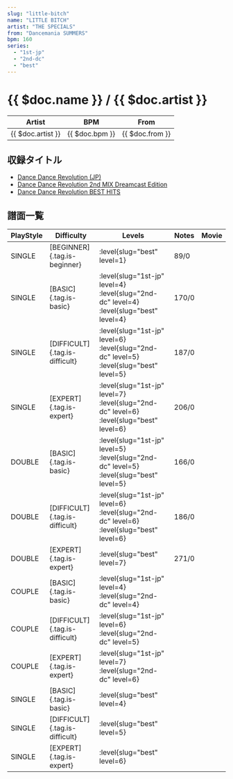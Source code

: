 ```yaml
---
slug: "little-bitch"
name: "LITTLE BITCH"
artist: "THE SPECIALS"
from: "Dancemania SUMMERS"
bpm: 160
series:
  - "1st-jp"
  - "2nd-dc"
  - "best"
---
```


# {{ $doc.name }} / {{ $doc.artist }}

|Artist|BPM|From|
|------|---|----|
|{{ $doc.artist }}|{{ $doc.bpm }}|{{ $doc.from }}|

## 収録タイトル

- [Dance Dance Revolution (JP)](/series/1st-jp/)
- [Dance Dance Revolution 2nd MIX Dreamcast Edition](/series/2nd-dc/)
- [Dance Dance Revolution BEST HITS](/series/best/)

## 譜面一覧

|PlayStyle|Difficulty|Levels|Notes|Movie|
|---------|----------|------|-----|-----|
|SINGLE|[BEGINNER]{.tag.is-beginner}|:level{slug="best" level=1}|89/0||
|SINGLE|[BASIC]{.tag.is-basic}|:level{slug="1st-jp" level=4} :level{slug="2nd-dc" level=4} :level{slug="best" level=4}|170/0||
|SINGLE|[DIFFICULT]{.tag.is-difficult}|:level{slug="1st-jp" level=6} :level{slug="2nd-dc" level=5} :level{slug="best" level=5}|187/0||
|SINGLE|[EXPERT]{.tag.is-expert}|:level{slug="1st-jp" level=7} :level{slug="2nd-dc" level=6} :level{slug="best" level=6}|206/0||
|DOUBLE|[BASIC]{.tag.is-basic}|:level{slug="1st-jp" level=5} :level{slug="2nd-dc" level=5} :level{slug="best" level=5}|166/0||
|DOUBLE|[DIFFICULT]{.tag.is-difficult}|:level{slug="1st-jp" level=6} :level{slug="2nd-dc" level=6} :level{slug="best" level=6}|186/0||
|DOUBLE|[EXPERT]{.tag.is-expert}|:level{slug="best" level=7}|271/0||
|COUPLE|[BASIC]{.tag.is-basic}|:level{slug="1st-jp" level=4} :level{slug="2nd-dc" level=4}|||
|COUPLE|[DIFFICULT]{.tag.is-difficult}|:level{slug="1st-jp" level=6} :level{slug="2nd-dc" level=5}|||
|COUPLE|[EXPERT]{.tag.is-expert}|:level{slug="1st-jp" level=7} :level{slug="2nd-dc" level=6}|||
|SINGLE|[BASIC]{.tag.is-basic}|:level{slug="best" level=4}|||
|SINGLE|[DIFFICULT]{.tag.is-difficult}|:level{slug="best" level=5}|||
|SINGLE|[EXPERT]{.tag.is-expert}|:level{slug="best" level=6}|||
